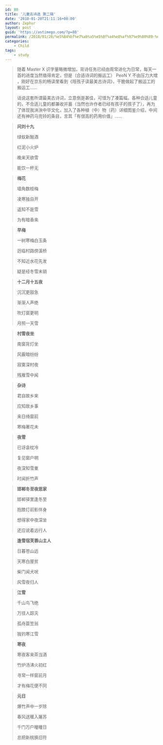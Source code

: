 ```yaml
---
id: 88
title: '儿童古诗选 第二辑'
date: '2018-01-20T21:11:16+08:00'
author: Zephur
layout: post
guid: 'https://astimego.com/?p=88'
permalink: /2018/01/20/%e5%84%bf%e7%ab%a5%e5%8f%a4%e8%af%97%e9%80%89-%e7%ac%ac%e4%ba%8c%e8%be%91/
categories:
    - Child
tags:
    - study
---
```


> 随着 Master X 识字量略微增加，背诗任务已经由周常进化为日常，每天一首的进度当然值得肯定，但是（合适诗词的搬运工） PeoN Y 不由压力大增 ，刚好在京东的畅读里看到《陪孩子读最美古诗词》，干脆做起了搬运工的搬运工……
>
> 话说这套所谓最美古诗词，立意倒是甚佳，可惜为了凑篇幅，各种合适儿童的，不合适儿童的都兼收并蓄（当然也许作者已经有孩子的孩子了），再为了体现我泱泱中华文化，加入了各种植（中）物（药）详细图鉴介绍，中间还有神药马兜铃的条目，言其「有很高的药用价值」……
>
> <!--more-->

> **问刘十九**
> 
> 绿蚁新醅酒
> 
> 红泥小火炉
> 
> 晚来天欲雪
> 
> 能饮一杯无

> **梅花**
> 
> 墙角数枝梅
> 
> 凌寒独自开
> 
> 遥知不是雪
> 
> 为有暗香来

> **早梅**
> 
> 一树寒梅白玉条
> 
> 迥临村路傍溪桥
> 
> 不知近水花先发
> 
> 疑是经冬雪未销

> **十二月十五夜**
> 
> 沉沉更鼓急
> 
> 渐渐人声绝
> 
> 吹灯窗更明
> 
> 月照一天雪

> **村雪夜坐**
> 
> 南窗背灯坐
> 
> 风霰暗纷纷
> 
> 寂寞深村夜
> 
> 残雁雪中闻

> **杂诗**
> 
> 君自故乡来
> 
> 应知故乡事
> 
> 来日绮窗前
> 
> 寒梅著花未

> **夜雪**
> 
> 已讶衾枕冷
> 
> 复见窗户明
> 
> 夜深知雪重
> 
> 时闻折竹声

> **邯郸冬至夜思家**
> 
> 邯郸驿里逢冬至
> 
> 抱膝灯前影伴身
> 
> 想得家中夜深坐
> 
> 还应说着远行人

> **逢雪宿芙蓉山主人**
> 
> 日暮苍山远
> 
> 天寒白屋贫
> 
> 柴门闻犬吠
> 
> 风雪夜归人

> **江雪**
> 
> 千山鸟飞绝
> 
> 万径人踪灭
> 
> 孤舟蓑笠翁
> 
> 独钓寒江雪

> **寒夜**
> 
> 寒夜客来茶当酒
> 
> 竹炉汤沸火初红
> 
> 寻常一样窗前月
> 
> 才有梅花便不同

> **元日**
> 
> 爆竹声中一岁除
> 
> 春风送暖入屠苏
> 
> 千门万户曈曈日
> 
> 总把新桃换旧符